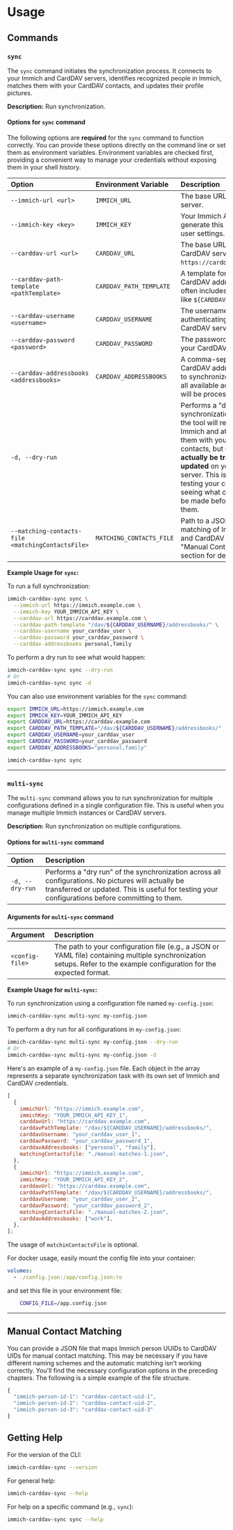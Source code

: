 # Usage

## Commands

### `sync`

The `sync` command initiates the synchronization process. It connects to your Immich and CardDAV servers, identifies recognized people in Immich, matches them with your CardDAV contacts, and updates their profile pictures.

**Description:** Run synchronization.

#### Options for `sync` command

The following options are **required** for the `sync` command to function correctly. You can provide these options directly on the command line or set them as environment variables. Environment variables are checked first, providing a convenient way to manage your credentials without exposing them in your shell history.

| **Option**                                        | **Environment Variable** | **Description**                                                                                                                                                                                                                                                                                                                                        |
| :------------------------------------------------ | :----------------------- | :----------------------------------------------------------------------------------------------------------------------------------------------------------------------------------------------------------------------------------------------------------------------------------------------------------------------------------------------------- |
| `--immich-url <url>`                              | `IMMICH_URL`             | The base URL of your Immich server.                                                                                                                                                                                                                                                                                                                    |
| `--immich-key <key>`                              | `IMMICH_KEY`             | Your Immich API key. You can generate this in your Immich user settings.                                                                                                                                                                                                                                                                               |
| `--carddav-url <url>`                             | `CARDDAV_URL`            | The base URL of your CardDAV server (e.g., `https://carddav.example.com`).                                                                                                                                                                                                                                                                             |
| `--carddav-path-template <pathTemplate>`          | `CARDDAV_PATH_TEMPLATE`  | A template for the path to your CardDAV address books. This often includes placeholders like `${CARDDAV_USERNAME}`.                                                                                                                                                                                                                                    |
| `--carddav-username <username>`                   | `CARDDAV_USERNAME`       | The username for authenticating with your CardDAV server.                                                                                                                                                                                                                                                                                              |
| `--carddav-password <password>`                   | `CARDDAV_PASSWORD`       | The password or token for your CardDAV user.                                                                                                                                                                                                                                                                                                           |
| `--carddav-addressbooks <addressbooks>`           | `CARDDAV_ADDRESSBOOKS`   | A comma-separated list of CardDAV address book names to synchronize. If left empty, all available address books will be processed.                                                                                                                                                                                                                     |
| `-d, --dry-run`                                   |                          | Performs a "dry run" of the synchronization. This means the tool will read people from Immich and attempt to match them with your CardDAV contacts, but **no pictures will actually be transferred or updated** on your CardDAV server. This is useful for testing your configuration and seeing what changes would be made before committing to them. |
| `--matching-contacts-file <matchingContactsFile>` | `MATCHING_CONTACTS_FILE` | Path to a JSON file for manual matching of Immich people and CardDAV contacts. See "Manual Contact Matching" section for details.                                                                                                                                                                                                                      |

**Example Usage for `sync`:**

To run a full synchronization:

```bash
immich-carddav-sync sync \
  --immich-url https://immich.example.com \
  --immich-key YOUR_IMMICH_API_KEY \
  --carddav-url https://carddav.example.com \
  --carddav-path-template "/dav/${CARDDAV_USERNAME}/addressbooks/" \
  --carddav-username your_carddav_user \
  --carddav-password your_carddav_password \
  --carddav-addressbooks personal,family
```

To perform a dry run to see what would happen:

```bash
immich-carddav-sync sync --dry-run
# Or
immich-carddav-sync sync -d
```

You can also use environment variables for the `sync` command:

```bash
export IMMICH_URL=https://immich.example.com
export IMMICH_KEY=YOUR_IMMICH_API_KEY
export CARDDAV_URL=https://carddav.example.com
export CARDDAV_PATH_TEMPLATE="/dav/${CARDDAV_USERNAME}/addressbooks/"
export CARDDAV_USERNAME=your_carddav_user
export CARDDAV_PASSWORD=your_carddav_password
export CARDDAV_ADDRESSBOOKS="personal,family"

immich-carddav-sync sync
```

---

### `multi-sync`

The `multi-sync` command allows you to run synchronization for multiple configurations defined in a single configuration file. This is useful when you manage multiple Immich instances or CardDAV servers.

**Description:** Run synchronization on multiple configurations.

#### Options for `multi-sync` command

| **Option**      | **Description**                                                                                                                                                                                       |
| :-------------- | :---------------------------------------------------------------------------------------------------------------------------------------------------------------------------------------------------- |
| `-d, --dry-run` | Performs a "dry run" of the synchronization across all configurations. No pictures will actually be transferred or updated. This is useful for testing your configurations before committing to them. |

#### Arguments for `multi-sync` command

| **Argument**    | **Description**                                                                                                                                                         |
| :-------------- | :---------------------------------------------------------------------------------------------------------------------------------------------------------------------- |
| `<config-file>` | The path to your configuration file (e.g., a JSON or YAML file) containing multiple synchronization setups. Refer to the example configuration for the expected format. |

**Example Usage for `multi-sync`:**

To run synchronization using a configuration file named `my-config.json`:

```bash
immich-carddav-sync multi-sync my-config.json
```

To perform a dry run for all configurations in `my-config.json`:

```bash
immich-carddav-sync multi-sync my-config.json --dry-run
# Or
immich-carddav-sync multi-sync my-config.json -d
```

Here's an example of a `my-config.json` file. Each object in the array represents a separate synchronization task with its own set of Immich and CardDAV credentials.

```js
[
  {
    immichUrl: "https://immich.example.com",
    immichKey: "YOUR_IMMICH_API_KEY_1",
    carddavUrl: "https://carddav.example.com",
    carddavPathTemplate: "/dav/${CARDDAV_USERNAME}/addressbooks/",
    carddavUsername: "your_carddav_user_1",
    carddavPassword: "your_carddav_password_1",
    carddavAddressbooks: ["personal", "family"],
    matchingContactsFile: "./manual-matches-1.json",
  },
  {
    immichUrl: "https://immich.example.com",
    immichKey: "YOUR_IMMICH_API_KEY_2",
    carddavUrl: "https://carddav.example.com",
    carddavPathTemplate: "/dav/${CARDDAV_USERNAME}/addressbooks/",
    carddavUsername: "your_carddav_user_2",
    carddavPassword: "your_carddav_password_2",
    matchingContactsFile: "./manual-matches-2.json",
    carddavAddressbooks: ["work"],
  },
];
```

The usage of `matchinContactsFile` is optional.

For docker usage, easily mount the config file into your container:

```yaml
volumes:
  - ./config.json:/app/config.json:ro
```

and set this file in your environment file:

```bash
    CONFIG_FILE=/app.config.json
```

---

## Manual Contact Matching

You can provide a JSON file that maps Immich person UUIDs to CardDAV UIDs for manual contact matching. This may be necessary if you have different naming schemes and the automatic matching isn't working correctly. You'll find the necessary configuration options in the preceding chapters. The following is a simple example of the file structure.

```js
{
  "immich-person-id-1": "carddav-contact-uid-1",
  "immich-person-id-2": "carddav-contact-uid-2",
  "immich-person-id-3": "carddav-contact-uid-3"
}
```

## Getting Help

For the version of the CLI:

```bash
immich-carddav-sync --version
```

For general help:

```bash
immich-carddav-sync --help
```

For help on a specific command (e.g., `sync`):

```bash
immich-carddav-sync sync --help
```
